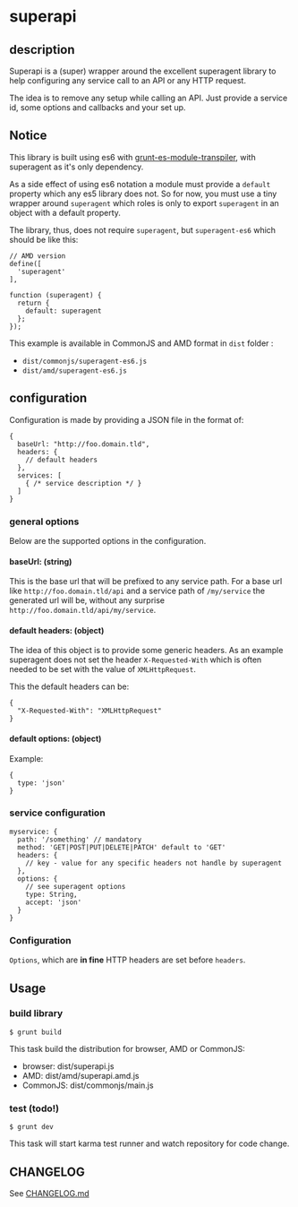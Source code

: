 # superapi

## description

Superapi is a (super) wrapper around the excellent superagent library to help configuring any service call to an API or any  HTTP request.

The idea is to remove any setup while calling an API. Just provide a service id, some options and callbacks and your set up.

## Notice

This library is built using es6 with [grunt-es-module-transpiler](https://github.com/joefiorini/grunt-es6-module-transpiler), with superagent as it's only dependency.

As a side effect of using es6 notation a module must provide a `default` property which any es5 library does not. So for now, you must use a tiny wrapper around `superagent` which roles is only to export `superagent` in an object with a default property.

The library, thus, does not require `superagent`, but `superagent-es6` which should be like this:
```
// AMD version
define([
  'superagent'
],

function (superagent) {
  return {
    default: superagent
  };
});

```
This example is available in CommonJS and AMD format in `dist` folder :
 * `dist/commonjs/superagent-es6.js`
 * `dist/amd/superagent-es6.js`

## configuration

Configuration is made by providing a JSON file in the format of:

```
{
  baseUrl: "http://foo.domain.tld",
  headers: {
    // default headers
  },
  services: [
    { /* service description */ }
  ]
}
```

### general options

Below are the supported options in the configuration.

#### baseUrl: (string)

This is the base url that will be prefixed to any service path. For a base url like `http://foo.domain.tld/api` and a service path of `/my/service` the generated url will be, without any surprise `http://foo.domain.tld/api/my/service`.

#### default headers: (object)

The idea of this object is to provide some generic headers. As an example superagent does not set the header `X-Requested-With` which is often needed to be set with the value of `XMLHttpRequest`.

This the default headers can be:

```
{
  "X-Requested-With": "XMLHttpRequest"
}
```

#### default options: (object)

Example:
```
{
  type: 'json'
}
```

### service configuration

```
myservice: {
  path: '/something' // mandatory
  method: 'GET|POST|PUT|DELETE|PATCH' default to 'GET'
  headers: {
    // key - value for any specific headers not handle by superagent
  },
  options: {
    // see superagent options
    type: String,
    accept: 'json'
  }
}
```

### Configuration

`Options`, which are __in fine__ HTTP headers are set before `headers`.

## Usage

### build library

```
$ grunt build
```
This task build the distribution for browser, AMD or CommonJS:
 * browser: dist/superapi.js
 * AMD: dist/amd/superapi.amd.js
 * CommonJS: dist/commonjs/main.js

### test (todo!)
```
$ grunt dev
```

This task will start karma test runner and watch repository for code change.


## CHANGELOG

See [CHANGELOG.md](https://github.com/stephanebachelier/superapi/blob/master/CHANGELOG.md)
